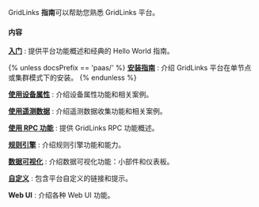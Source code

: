 GridLinks **指南**可以帮助您熟悉 GridLinks 平台。

#### 内容

[**入门**](/docs/{{docsPrefix}}getting-started-guides/what-is-thingsboard/)
: 提供平台功能概述和经典的 Hello World 指南。

{% unless docsPrefix == 'paas/' %}
[**安装指南**](/docs/user-guide/install/{{docsPrefix}}installation-options/)
: 介绍 GridLinks 平台在单节点或集群模式下的安装。
{% endunless %}

[**使用设备属性**](/docs/{{docsPrefix}}user-guide/attributes/)
: 介绍设备属性功能和相关案例。

[**使用遥测数据**](/docs/{{docsPrefix}}user-guide/telemetry/)
: 介绍遥测数据收集功能和相关案例。

[**使用 RPC 功能**](/docs/{{docsPrefix}}user-guide/rpc/)
: 提供 GridLinks RPC 功能概述。

[**规则引擎**](/docs/{{docsPrefix}}user-guide/rule-engine-2-0/overview/)
: 介绍规则引擎功能和能力。

[**数据可视化**](/docs/{{docsPrefix}}user-guide/visualization/)
: 介绍数据可视化功能：小部件和仪表板。

[**自定义**](/docs/{{docsPrefix}}user-guide/customization/)
: 包含平台自定义的链接和提示。

**Web UI**
: 介绍各种 Web UI 功能。